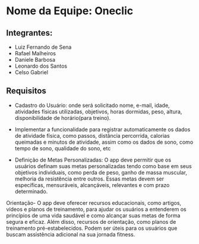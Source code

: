 # Nome da Equipe: Oneclic

## Integrantes:
- Luiz Fernando de Sena 
- Rafael Malheiros
- Daniele Barbosa
- Leonardo dos Santos
- Celso Gabriel 

## Requisitos
- Cadastro do Usuário: onde será solicitado nome, e-mail, idade, atividades físicas utilizadas, objetivos, horas dormidas, peso, altura, disponibilidade de horário(para treino).
  
- Implementar a funcionalidade para registrar automaticamente os dados de atividade física, como passos, distância percorrida, calorias queimadas e minutos de atividade, assim como os dados de sono, como tempo de sono, qualidade do sono, etc
  
- Definição de Metas Personalizadas: O app deve permitir que os usuários definam suas metas personalizadas tendo como base em seus objetivos individuais, como perda de peso, ganho de massa muscular, melhoria da resistência entre outros. Essas metas devem ser específicas, mensuráveis, alcançáveis, relevantes e com prazo determinado.

Orientação- O app deve oferecer recursos educacionais, como artigos, vídeos e planos de treinamento, para ajudar os usuários a entenderem os princípios de uma vida saudável e como alcançar suas metas de forma segura e eficaz. Além disso, recursos de orientação, como planos de treinamento pré-estabelecidos. Podem ser úteis para os usuários que buscam assistência adicional na sua jornada fitness.
